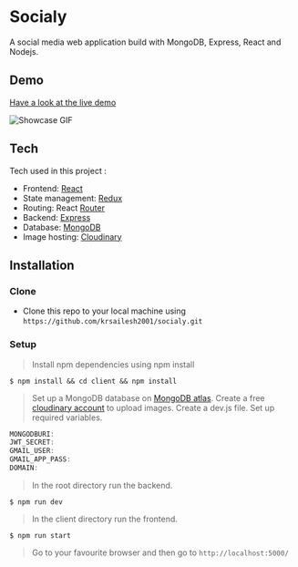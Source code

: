 
# Socialy

A social media web application build with MongoDB, Express, React and Nodejs.


## Demo

[Have a look at the live demo](http://socialy2001.herokuapp.com/)


![Showcase GIF](/screenshots/first-part.gif)


## Tech

Tech used in this project :

- Frontend: [React](https://reactjs.org/)
- State management: [Redux](https://redux.js.org/)
- Routing: React [Router](https://reactrouter.com/)
- Backend: [Express](https://expressjs.com/)
- Database: [MongoDB](https://www.mongodb.com/)
- Image hosting: [Cloudinary](https://cloudinary.com/)
  
  
## Installation

### Clone

- Clone this repo to your local machine using `https://github.com/krsailesh2001/socialy.git`

### Setup

> Install npm dependencies using npm install

```shell
$ npm install && cd client && npm install
```

> Set up a MongoDB database on [MongoDB atlas](https://www.mongodb.com/cloud/atlas).
> Create a free [cloudinary account](https://cloudinary.com/) to upload images.
> Create a dev.js file.
> Set up required variables.

```javascript
MONGODBURI:
JWT_SECRET:
GMAIL_USER:
GMAIL_APP_PASS:
DOMAIN:
```

> In the root directory run the backend.
```shell
$ npm run dev
```

> In the client directory run the frontend.
```shell
$ npm run start
```

> Go to your favourite browser and then go to `http://localhost:5000/`
